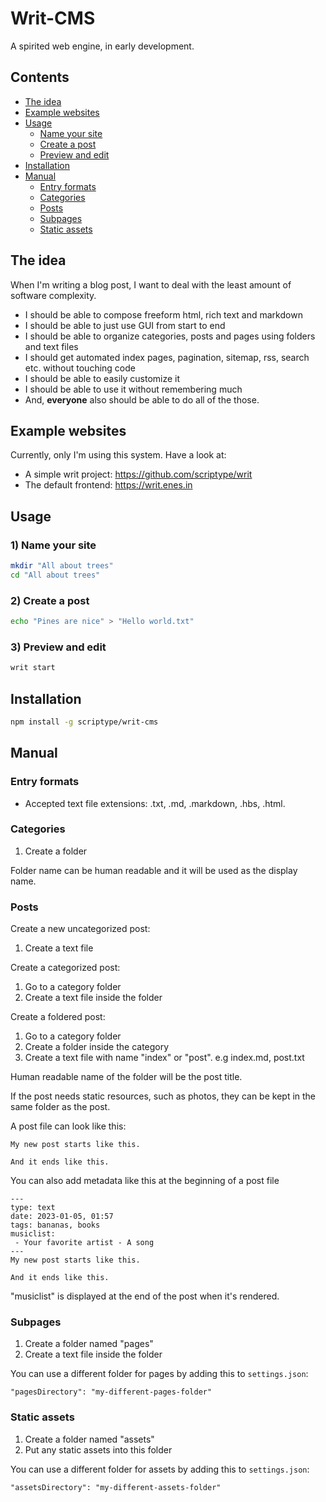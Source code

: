 # Writ-CMS

A spirited web engine, in early development.

## Contents

- [The idea](#the-idea)
- [Example websites](#example-websites)
- [Usage](#usage)
  - [Name your site](#1-name-your-site)
  - [Create a post](#2-create-a-post)
  - [Preview and edit](#3-preview-and-edit)
- [Installation](#installation)
- [Manual](#manual)
  - [Entry formats](#entry-formats)
  - [Categories](#categories)
  - [Posts](#posts)
  - [Subpages](#subpages)
  - [Static assets](#static-assets)

## The idea

When I'm writing a blog post, I want to deal with the least amount of software complexity.

- I should be able to compose freeform html, rich text and markdown
- I should be able to just use GUI from start to end
- I should be able to organize categories, posts and pages using folders and text files
- I should get automated index pages, pagination, sitemap, rss, search etc. without touching code
- I should be able to easily customize it
- I should be able to use it without remembering much
- And, **everyone** also should be able to do all of the those.

## Example websites

Currently, only I'm using this system. Have a look at:

- A simple writ project: https://github.com/scriptype/writ
- The default frontend: https://writ.enes.in

## Usage

### 1) Name your site
```sh
mkdir "All about trees"
cd "All about trees"
```

### 2) Create a post
```sh
echo "Pines are nice" > "Hello world.txt"
```

### 3) Preview and edit
```sh
writ start
```

## Installation

```sh
npm install -g scriptype/writ-cms
```

## Manual

### Entry formats

- Accepted text file extensions: .txt, .md, .markdown, .hbs, .html.

### Categories

1) Create a folder

Folder name can be human readable and it will be used as the display name.

### Posts

Create a new uncategorized post:
1) Create a text file

Create a categorized post:
1) Go to a category folder
2) Create a text file inside the folder

Create a foldered post:
1) Go to a category folder
2) Create a folder inside the category
3) Create a text file with name "index" or "post". e.g index.md, post.txt

Human readable name of the folder will be the post title.

If the post needs static resources, such as photos, they can be kept in the same
folder as the post.

A post file can look like this:

```
My new post starts like this.

And it ends like this.
```

You can also add metadata like this at the beginning of a post file
```
---
type: text
date: 2023-01-05, 01:57
tags: bananas, books
musiclist:
 - Your favorite artist - A song
---
My new post starts like this.

And it ends like this.
```

"musiclist" is displayed at the end of the post when it's rendered.

### Subpages

1) Create a folder named "pages"
2) Create a text file inside the folder

You can use a different folder for pages by adding this to `settings.json`:

```
"pagesDirectory": "my-different-pages-folder"
```

### Static assets

1) Create a folder named "assets"
2) Put any static assets into this folder

You can use a different folder for assets by adding this to `settings.json`:

```
"assetsDirectory": "my-different-assets-folder"
```
</details>
